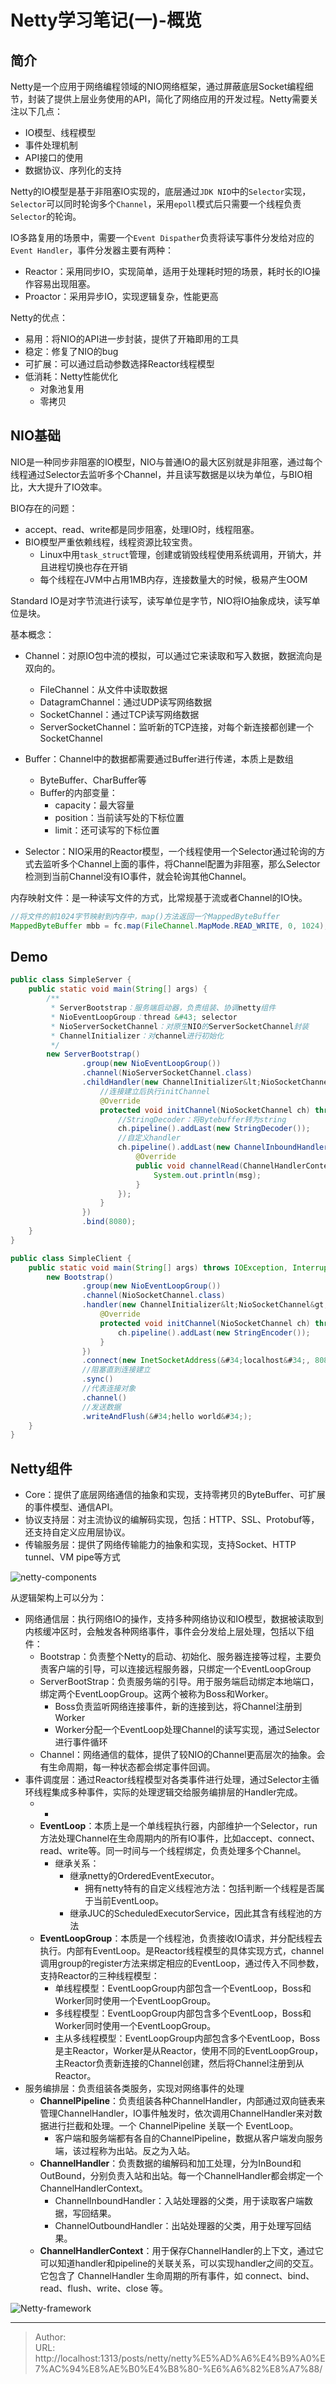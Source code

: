 # Netty学习笔记(一)-概览


## 简介

Netty是一个应用于网络编程领域的NIO网络框架，通过屏蔽底层Socket编程细节，封装了提供上层业务使用的API，简化了网络应用的开发过程。Netty需要关注以下几点：

- IO模型、线程模型
- 事件处理机制
- API接口的使用
- 数据协议、序列化的支持

Netty的IO模型是基于非阻塞IO实现的，底层通过`JDK NIO`中的`Selector`实现，`Selector`可以同时轮询多个`Channel`，采用`epoll`模式后只需要一个线程负责`Selector`的轮询。



IO多路复用的场景中，需要一个`Event Dispather`负责将读写事件分发给对应的`Event Handler`，事件分发器主要有两种：

- Reactor：采用同步IO，实现简单，适用于处理耗时短的场景，耗时长的IO操作容易出现阻塞。
- Proactor：采用异步IO，实现逻辑复杂，性能更高



Netty的优点：

- 易用：将NIO的API进一步封装，提供了开箱即用的工具
- 稳定：修复了NIO的bug
- 可扩展：可以通过启动参数选择Reactor线程模型
- 低消耗：Netty性能优化
  - 对象池复用
  - 零拷贝



## NIO基础

NIO是一种同步非阻塞的IO模型，NIO与普通IO的最大区别就是非阻塞，通过每个线程通过Selector去监听多个Channel，并且读写数据是以块为单位，与BIO相比，大大提升了IO效率。

BIO存在的问题：

- accept、read、write都是同步阻塞，处理IO时，线程阻塞。
- BIO模型严重依赖线程，线程资源比较宝贵。
  - Linux中用`task_struct`管理，创建或销毁线程使用系统调用，开销大，并且进程切换也存在开销
  - 每个线程在JVM中占用1MB内存，连接数量大的时候，极易产生OOM



Standard IO是对字节流进行读写，读写单位是字节，NIO将IO抽象成块，读写单位是块。

基本概念：

- Channel：对原IO包中流的模拟，可以通过它来读取和写入数据，数据流向是双向的。

  - FileChannel：从文件中读取数据
  - DatagramChannel：通过UDP读写网络数据
  - SocketChannel：通过TCP读写网络数据
  - ServerSocketChannel：监听新的TCP连接，对每个新连接都创建一个SocketChannel
- Buffer：Channel中的数据都需要通过Buffer进行传递，本质上是数组

  - ByteBuffer、CharBuffer等
  - Buffer的内部变量：
    - capacity：最大容量
    - position：当前读写处的下标位置
    - limit：还可读写的下标位置
- Selector：NIO采用的Reactor模型，一个线程使用一个Selector通过轮询的方式去监听多个Channel上面的事件，将Channel配置为非阻塞，那么Selector检测到当前Channel没有IO事件，就会轮询其他Channel。



内存映射文件：是一种读写文件的方式，比常规基于流或者Channel的IO快。

```java
//将文件的前1024字节映射到内存中，map()方法返回一个MappedByteBuffer
MappedByteBuffer mbb = fc.map(FileChannel.MapMode.READ_WRITE, 0, 1024);
```



## Demo

```java
public class SimpleServer {
    public static void main(String[] args) {
        /**
         * ServerBootstrap：服务端启动器，负责组装、协调netty组件
         * NioEventLoopGroup：thread &#43; selector
         * NioServerSocketChannel：对原生NIO的ServerSocketChannel封装
         * ChannelInitializer：对channel进行初始化
         */
        new ServerBootstrap()
                .group(new NioEventLoopGroup())
                .channel(NioServerSocketChannel.class)
                .childHandler(new ChannelInitializer&lt;NioSocketChannel&gt;() {
                    //连接建立后执行initChannel
                    @Override
                    protected void initChannel(NioSocketChannel ch) throws Exception {
                        //StringDecoder：将Bytebuffer转为string
                        ch.pipeline().addLast(new StringDecoder());
                        //自定义handler
                        ch.pipeline().addLast(new ChannelInboundHandlerAdapter() {
                            @Override
                            public void channelRead(ChannelHandlerContext ctx, Object msg) throws Exception {
                                System.out.println(msg);
                            }
                        });
                    }
                })
                .bind(8080);
    }
}

public class SimpleClient {
    public static void main(String[] args) throws IOException, InterruptedException {
        new Bootstrap()
                .group(new NioEventLoopGroup())
                .channel(NioSocketChannel.class)
                .handler(new ChannelInitializer&lt;NioSocketChannel&gt;() {
                    @Override
                    protected void initChannel(NioSocketChannel ch) throws Exception {
                        ch.pipeline().addLast(new StringEncoder());
                    }
                })
                .connect(new InetSocketAddress(&#34;localhost&#34;, 8080))
                //阻塞直到连接建立
                .sync()
                //代表连接对象
                .channel()
                //发送数据
                .writeAndFlush(&#34;hello world&#34;);
    }
}
```





## Netty组件

- Core：提供了底层网络通信的抽象和实现，支持零拷贝的ByteBuffer、可扩展的事件模型、通信API。
- 协议支持层：对主流协议的编解码实现，包括：HTTP、SSL、Protobuf等，还支持自定义应用层协议。
- 传输服务层：提供了网络传输能力的抽象和实现，支持Socket、HTTP tunnel、VM pipe等方式



![netty-components](https://blog-1251613845.cos.ap-shanghai.myqcloud.com/components.png)



从逻辑架构上可以分为：

- 网络通信层：执行网络IO的操作，支持多种网络协议和IO模型，数据被读取到内核缓冲区时，会触发各种网络事件，事件会分发给上层处理，包括以下组件：
  - Bootstrap：负责整个Netty的启动、初始化、服务器连接等过程，主要负责客户端的引导，可以连接远程服务器，只绑定一个EventLoopGroup
  - ServerBootStrap：负责服务端的引导。用于服务端启动绑定本地端口，绑定两个EventLoopGroup。这两个被称为Boss和Worker。
    - Boss负责监听网络连接事件，新的连接到达，将Channel注册到Worker
    - Worker分配一个EventLoop处理Channel的读写实现，通过Selector进行事件循环
  - Channel：网络通信的载体，提供了较NIO的Channel更高层次的抽象。会有生命周期，每一种状态都会绑定事件回调。
- 事件调度层：通过Reactor线程模型对各类事件进行处理，通过Selector主循环线程集成多种事件，实际的处理逻辑交给服务编排层的Handler完成。
  - - 
  - **EventLoop**：本质上是一个单线程执行器，内部维护一个Selector，run方法处理Channel在生命周期内的所有IO事件，比如accept、connect、read、write等。同一时间与一个线程绑定，负责处理多个Channel。
    - 继承关系：
      - 继承netty的OrderedEventExecutor。
        - 拥有netty特有的自定义线程池方法：包括判断一个线程是否属于当前EventLoop。
      - 继承JUC的ScheduledExecutorService，因此其含有线程池的方法
  - **EventLoopGroup**：本质是一个线程池，负责接收IO请求，并分配线程去执行。内部有EventLoop。是Reactor线程模型的具体实现方式，channel调用group的register方法来绑定相应的EventLoop，通过传入不同参数，支持Reactor的三种线程模型：
    - 单线程模型：EventLoopGroup内部包含一个EventLoop，Boss和Worker同时使用一个EventLoopGroup。
    - 多线程模型：EventLoopGroup内部包含多个EventLoop，Boss和Worker同时使用一个EventLoopGroup。
    - 主从多线程模型：EventLoopGroup内部包含多个EventLoop，Boss是主Reactor，Worker是从Reactor，使用不同的EventLoopGroup，主Reactor负责新连接的Channel创建，然后将Channel注册到从Reactor。
- 服务编排层：负责组装各类服务，实现对网络事件的处理
  - **ChannelPipeline**：负责组装各种ChannelHandler，内部通过双向链表来管理ChannelHandler，IO事件触发时，依次调用ChannelHandler来对数据进行拦截和处理。一个 ChannelPipeline 关联一个 EventLoop。
    - 客户端和服务端都有各自的ChannelPipeline，数据从客户端发向服务端，该过程称为出站。反之为入站。
  - **ChannelHandler**：负责数据的编解码和加工处理，分为InBound和OutBound，分别负责入站和出站。每一个ChannelHandler都会绑定一个ChannelHandlerContext。
    - ChannelInboundHandler：入站处理器的父类，用于读取客户端数据，写回结果。
    - ChannelOutboundHandler：出站处理器的父类，用于处理写回结果。
  - **ChannelHandlerContext**：用于保存ChannelHandler的上下文，通过它可以知道handler和pipeline的关联关系，可以实现handler之间的交互。它包含了 ChannelHandler 生命周期的所有事件，如 connect、bind、read、flush、write、close 等。

![Netty-framework](https://blog-1251613845.cos.ap-shanghai.myqcloud.com/Netty-framework.png)


---

> Author:   
> URL: http://localhost:1313/posts/netty/netty%E5%AD%A6%E4%B9%A0%E7%AC%94%E8%AE%B0%E4%B8%80-%E6%A6%82%E8%A7%88/  

